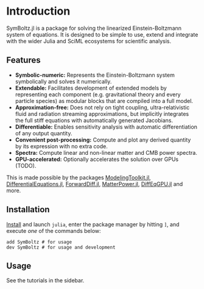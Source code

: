 # Introduction

SymBoltz.jl is a package for solving the linearized Einstein-Boltzmann system of equations. It is designed to be simple to use, extend and integrate with the wider Julia and SciML ecosystems for scientific analysis.

## Features

- **Symbolic-numeric:** Represents the Einstein-Boltzmann system symbolically and solves it numerically.
- **Extendable:** Facilitates development of extended models by representing each component (e.g. gravitational theory and every particle species) as modular blocks that are compiled into a full model.
- **Approximation-free:**  Does not rely on tight coupling, ultra-relativistic fluid and radiation streaming approximations, but implicitly integrates the full stiff equations with automatically generated Jacobians.
- **Differentiable:** Enables sensitivity analysis with automatic differentiation of any output quantity.
- **Convenient post-processing:** Compute and plot any derived quantity by its expression with no extra code.
- **Spectra:** Compute linear and non-linear matter and CMB power spectra.
- **GPU-accelerated:** Optionally accelerates the solution over GPUs (TODO).

This is made possible by the packages
[ModelingToolkit.jl](https://docs.sciml.ai/ModelingToolkit),
[DifferentialEquations.jl](https://docs.sciml.ai/DiffEqDocs),
[ForwardDiff.jl](https://juliadiff.org/ForwardDiff.jl),
[MatterPower.jl](https://github.com/komatsu5147/MatterPower.jl),
[DiffEqGPU.jl](https://docs.sciml.ai/DiffEqGPU)
and more.

## Installation

[Install](https://julialang.org/downloads/) and launch `julia`, enter the package manager by hitting `]`, and execute *one* of the commands below:

```
add SymBoltz # for usage
dev SymBoltz # for usage and development
```

## Usage

See the tutorials in the sidebar.
